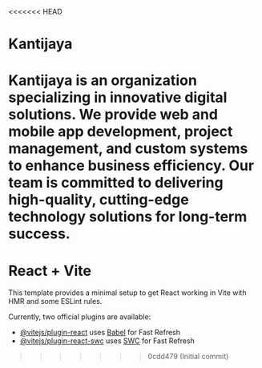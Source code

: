 <<<<<<< HEAD
# Kantijaya
Kantijaya is an organization specializing in innovative digital solutions. We provide web and mobile app development, project management, and custom systems to enhance business efficiency. Our team is committed to delivering high-quality, cutting-edge technology solutions for long-term success.
=======
# React + Vite

This template provides a minimal setup to get React working in Vite with HMR and some ESLint rules.

Currently, two official plugins are available:

- [@vitejs/plugin-react](https://github.com/vitejs/vite-plugin-react/blob/main/packages/plugin-react/README.md) uses [Babel](https://babeljs.io/) for Fast Refresh
- [@vitejs/plugin-react-swc](https://github.com/vitejs/vite-plugin-react-swc) uses [SWC](https://swc.rs/) for Fast Refresh
>>>>>>> 0cdd479 (Initial commit)
